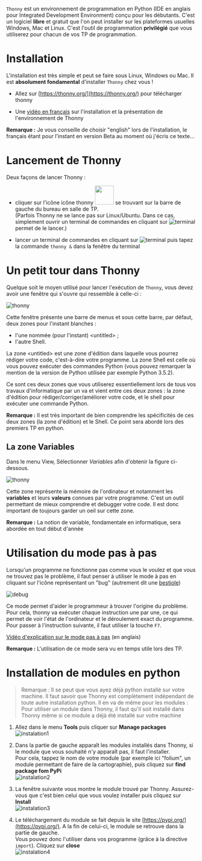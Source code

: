`Thonny` est un environnement de programmation en Python (IDE en anglais pour Integrated Development Environment) conçu pour les débutants. C'est un logiciel **libre** et gratuit que l'on peut installer sur les plateformes usuelles Windows, Mac et Linux. C'est l'outil de programmation **privilégié** que vous utiliserez pour chacun de vos TP de programmation.

# Installation

L'installation est très simple et peut se faire sous Linux, Windows ou Mac. Il est **absolument fondamental** d'installer `Thonny` chez vous !

* Allez sur [https://thonny.org/](https://thonny.org/) pour télécharger thonny

* Une [vidéo en français](https://youtu.be/BGn-VMk7vvc?list=PLxZl6Qtaf2ewu_F15Xp4bH_yy2GVyOgO9) sur l'installation et la présentation de l'environnement de Thonny

**Remarque :** Je vous conseille de choisir "english" lors de l'installation, le français étant pour l'instant en version Beta au moment où j'écris ce texte...

# Lancement de Thonny

Deux façons de lancer Thonny :

* cliquer sur l'icône icône thonny <img src="img/thonny.ico" style="width:50px"/> se trouvant sur la barre de gauche du bureau en salle de TP.   
  (Parfois Thonny ne se lance pas sur Linux/Ubuntu. Dans ce cas, simplement ouvrir un terminal de commandes en cliquant sur ![terminal](img/terminal.png) permet de le lancer.)

* lancer un terminal de commandes en cliquant sur ![terminal](img/terminal.png) puis tapez la commande `thonny &` dans la fenêtre du terminal

# Un petit tour dans Thonny

Quelque soit le moyen utilisé pour lancer l'exécution de `Thonny`, vous devez avoir une fenêtre qui s'ouvre qui ressemble à celle-ci :

![thonny](img/thonny2.png)

Cette fenêtre présente une barre de menus et sous cette barre, par défaut, deux zones pour l'instant blanches :

* l'une nommée (pour l'instant) \<untitled> ;
* l'autre Shell.

La zone \<untitled> est une zone d'édition dans laquelle vous pourrez rédiger votre code, c'est-à-dire votre programme. La zone Shell est celle où vous pouvez exécuter des commandes Python (vous pouvez remarquer la mention de la version de Python utilisée par exemple Python 3.5.2).

Ce sont ces deux zones que vous utiliserez essentiellement lors de tous vos travaux d'informatique par un va et vient entre ces deux zones : la zone d'édition pour rédiger/corriger/améliorer votre code, et le shell pour exécuter une commande Python.

**Remarque :** Il est très important de bien comprendre les spécificités de ces deux zones (la zone d'édition) et le Shell. Ce point sera abordé lors des premiers TP en python.

## La zone Variables

Dans le menu View, Sélectionner *Variables* afin d'obtenir la figure ci-dessous.

![thonny](img/thonny1.png)

Cette zone représente la mémoire de l'ordinateur et notamment les **variables** et leurs **valeurs** connues par votre programme. C'est un outil permettant de mieux comprendre et debugger votre code. Il est donc important de toujours garder un oeil sur cette zone.

**Remarque :** La notion de variable, fondamentale en informatique, sera abordée en tout début d'année

# Utilisation du mode pas à pas

Lorsqu'un programme ne fonctionne pas comme vous le voulez et que vous ne trouvez pas le problème, il faut penser à utiliser le mode à pas  en cliquant sur l'icône représentant un "bug" (autrement dit une [bestiole](https://fr.wikipedia.org/wiki/Bug_(informatique)))

![debug](img/debug.png)

Ce mode permet d'aider le programmeur à trouver l'origine du problème. Pour cela, thonny va exécuter chaque instruction une par une, ce qui permet de voir l'état de l'ordinateur et le déroulement exact du programme. Pour passer à l'instruction suivante, il faut utiliser la touche `F7`.

[Vidéo d'explication sur le mode pas à pas](https://youtu.be/nwIgxrXP-X4) (en anglais)

**Remarque :** L'utilisation de ce mode sera vu en temps utile lors des TP.

# Installation de modules en python

> Remarque : Il se peut que vous ayez déjà python installé sur votre machine. Il faut savoir que Thonny est complètement indépendant de toute autre installation python. Il en va de même pour les modules : Pour utiliser un module dans Thonny, il faut qu'il soit installé dans Thonny même si ce module a déjà été installé sur votre machine

1. Allez dans le menu **Tools** puis cliquer sur **Manage packages**  
![instalation1](./img/thonny_installation_module_1.png)

2. Dans la partie de gauche apparaît les modules installés dans Thonny, si le module que vous souhaité n'y apparaît pas, il faut l'installer.  
Pour cela, tappez le nom de votre module (par exemple ici "folium", un module permettant de faire de la cartographie), puis cliquez sur **find package fom PyPi**  
![instalation2](./img/thonny_installation_module_2.png)

3. La fenêtre suivante vous montre le module trouvé par Thonny. Assurez-vous que c'est bien celui que vous voulez installer puis cliquez sur **Install**  
![instalation3](./img/thonny_installation_module_3.png)

4. Le téléchargement du module se fait depuis le site [https://pypi.org/](https://pypi.org/). A la fin de celui-ci, le module se retrouve dans la partie de gauche.  
Vous pouvez donc l'utiliser dans vos programme (grâce à la directive `import`). Cliquez sur **close**  
![instalation4](./img/thonny_installation_module_4.png)
